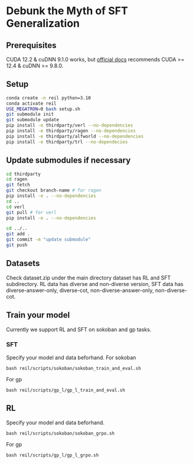 # Debunk the Myth of SFT Generalization

## Prerequisites
CUDA 12.2 & cuDNN 9.1.0 works, but [official docs](https://verl.readthedocs.io/en/latest/start/install.html) recommends CUDA >= 12.4 & cuDNN >= 9.8.0.

## Setup

```bash
conda create -n reil python=3.10
conda activate reil
USE_MEGATRON=0 bash setup.sh
git submodule init
git submodule update
pip install -e thirdparty/verl --no-dependencies
pip install -e thirdparty/ragen --no-dependencies
pip install -e thirdparty/alfworld --no-dependencies
pip install -e thirdparty/trl --no-dependecies
```

## Update submodules if necessary

```bash
cd thirdparty
cd ragen
git fetch
git checkout branch-name # for ragen
pip install -e . --no-dependencies
cd ..
cd verl
git pull # for verl
pip install -e . --no-dependencies

cd ../..
git add .
git commit -m "update submodule"
git push
```

## Datasets
Check dataset.zip under the main directory
dataset has RL and SFT subdirectory. RL data has diverse and non-diverse version, SFT data has diverse-answer-only, diverse-cot, non-diverse-answer-only, non-diverse-cot.

## Train your model
Currently we support RL and SFT on sokoban and gp tasks. 
### SFT
Specify your model and data beforhand.
For sokoban
```
bash reil/scripts/sokoban/sokoban_train_and_eval.sh
```
For gp
```
bash reil/scripts/gp_l/gp_l_train_and_eval.sh
```

## RL

Specify your model and data beforhand.
```
bash reil/scripts/sokoban/sokoban_grpo.sh
```
For gp
```
bash reil/scripts/gp_l/gp_l_grpo.sh
```
